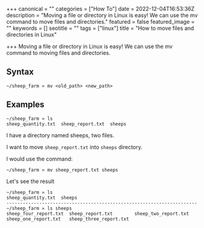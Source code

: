+++
canonical = ""
categories = ["How To"]
date = 2022-12-04T16:53:36Z
description = "Moving a file or directory in Linux is easy! We can use the mv command to move files and directories."
featured = false
featured_image = ""
keywords = []
seotitle = ""
tags = ["linux"]
title = "How to move files and directories in Linux"

+++
Moving a file or directory in Linux is easy! We can use the mv command to moving files and directories.

## Syntax

    ~/sheep_farm » mv <old_path> <new_path>

## Examples

```shell
~/sheep_farm » ls
sheep_quantity.txt  sheep_report.txt  sheeps
```

I have a directory named sheeps, two files.

I want to move `sheep_report.txt` into `sheeps` directory.

I would use the command:
```shell
~/sheep_farm » mv sheep_report.txt sheeps
```
Let's see the result
```shell
~/sheep_farm » ls
sheep_quantity.txt  sheeps
----------------------------------------------------------------------
~/sheep_farm » ls sheeps
sheep_four_report.txt  sheep_report.txt        sheep_two_report.txt
sheep_one_report.txt   sheep_three_report.txt
```
